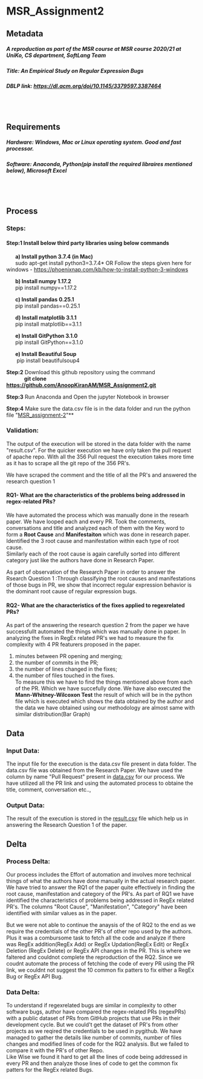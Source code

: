 # MSR_Assignment2

## Metadata   
##### A reproduction as part of the MSR course at MSR course 2020/21 at UniKo, CS department, SoftLang Team   
##### Title: An Empirical Study on Regular Expression Bugs   
##### DBLP link: https://dl.acm.org/doi/10.1145/3379597.3387464  

<br/>
<br/>

## Requirements   
##### Hardware: Windows, Mac or Linux operating system. Good and fast processor.
##### Software: Anaconda, Python(pip install the required libraires mentioned below), Microsoft Excel

<br/>
<br/>

## Process   
### Steps:   
#### **Step:1 Install below third party libraries using below commands**

  &nbsp;&nbsp;&nbsp;&nbsp;&nbsp;&nbsp;**a) Install python 3.7.4 (in Mac)**   
  &nbsp;&nbsp;&nbsp;&nbsp;&nbsp;&nbsp;sudo apt-get install python3=3.7.4* OR Follow the steps given here for windows - https://phoenixnap.com/kb/how-to-install-python-3-windows 

  &nbsp;&nbsp;&nbsp;&nbsp;&nbsp;&nbsp;**b) Install numpy 1.17.2**   
  &nbsp;&nbsp;&nbsp;&nbsp;&nbsp;&nbsp;pip install numpy==1.17.2   

  &nbsp;&nbsp;&nbsp;&nbsp;&nbsp;&nbsp;**c) Install pandas 0.25.1**   
  &nbsp;&nbsp;&nbsp;&nbsp;&nbsp;&nbsp;pip install pandas==0.25.1   

  &nbsp;&nbsp;&nbsp;&nbsp;&nbsp;&nbsp;**d) Install matplotlib 3.1.1**   
  &nbsp;&nbsp;&nbsp;&nbsp;&nbsp;&nbsp;pip install matplotlib==3.1.1    

  &nbsp;&nbsp;&nbsp;&nbsp;&nbsp;&nbsp;**e) Install GitPython 3.1.0**   
  &nbsp;&nbsp;&nbsp;&nbsp;&nbsp;&nbsp;pip install GitPython==3.1.0   
  
  &nbsp;&nbsp;&nbsp;&nbsp;&nbsp;&nbsp;**e) Install Beautiful Soup**   
  &nbsp;&nbsp;&nbsp;&nbsp;&nbsp;&nbsp; pip install beautifulsoup4
  

**Step:2** Download this github repository using the command  
&nbsp;&nbsp;&nbsp;&nbsp;&nbsp;&nbsp;&nbsp;&nbsp;&nbsp;&nbsp;&nbsp;&nbsp;**git clone https://github.com/AnoopKiranAM/MSR_Assignment2.git**     

**Step:3** Run Anaconda and Open the jupyter Notebook in browser    

**Step:4** Make sure the data.csv file is in the data folder and run the python file "[MSR_assignment-2](https://github.com/AnoopKiranAM/MSR_Assignment2/blob/main/process/MSR_assignment-2.ipynb)"**     

### Validation:

The output of the execution will be stored in the data folder with the name "result.csv". For the quicker execution we have only taken the pull request of apache repo. With all the 356 Pull request the execution takes more time as it has to scrape all the git repo of the 356 PR's.   

We have scraped the comment and the title of all the PR's and answered the research question 1

#### RQ1- What are the characteristics of the problems being addressed in regex-related PRs?   
We have automated the process which was manually done in the researh paper. We have looped each and every PR. Took the comments, conversations and title and analyzed each of them with the Key word to form a **Root Cause** and **Manifestaiton** which was done in research paper. Identified the 3 root cause and manifestation within each type of root cause.   
Similarly each of the root cause is again carefully sorted into different category just like the authors have done in Research Paper.   
   
As part of observation of the Research Paper in order to answer the Rsearch Question 1 :Through classifying the root causes and manifestations of those bugs in PR, we show that incorrect regular expression behavior is the dominant root cause of regular expression bugs.   

#### RQ2- What are the characteristics of the fixes applied to regexrelated PRs?   

As part of the answering the research question 2 from the paper we have successfullt automated the things which was manually done in paper. In analyzing the fixes in RegEx related PR's we had to measure the fix complexity with 4 PR featurers proposed in the paper.   
1) minutes between PR opening and merging;    
2) the number of commits in the PR;    
3) the number of lines changed in the fixes;    
4) the number of files touched in the fixes.    
To measure this we have to find the things mentioned above from each of the PR. Which we have succefully done. We have also executed the **Mann-Whitney-Wilcoxon Test** the result of which will be in the python file which is executed which shows the data obtained by the author and the data we have obtained using our methodology are almost same with similar distribution(Bar Graph)   


## Data   
### Input Data: 
The input file for the execution is the data.csv file present in data folder. The data.csv file was obtained from the Research Paper.  We have used the column by name "Pull Request" present in [data.csv](https://github.com/AnoopKiranAM/MSR_Assignment2/blob/main/data/data.csv) for our process. We have utilized all the PR link and using the automated process to obtaine the title, comment, conversation etc.., 

### Output Data: 
The result of the execution is stored in the [result.csv](https://github.com/AnoopKiranAM/MSR_Assignment2/blob/main/data/result.csv) file which help us in answering the Research Question 1 of the paper.    

## Delta   
### Process Delta:   
Our process includes the Effort of automation and involves more technical things of what the authors have done manually in the actual research paper. We have tried to answer the RQ1 of the paper quite effectively in finding the root cause, manifestation and category of the PR's. As part of RQ1 we have identified the characteristics of problems being addressed in RegEx related PR's. The columns "Root Cause", "Manifestation", "Category" have been identified with similar values as in the paper.  

But we were not able to continue the anaysis of the of RQ2 to the end as we require the credentials of the other PR's of other repo used by the authors. Plus it was a combursome task to fetch all the code and analyze if there was RegEx addition(RegEx Add) or RegEx Updation(RegEx Edit) or RegEx Deletion (RegEx Delete) or RegEx API changes in the PR. This is where we faltered and couldnot complete the reproduction of the RQ2. Since we coudnt automate the process of fetching the code of every PR using the PR link, we couldnt not suggest the 10 common fix patters to fix either a RegEx Bug or RegEx API Bug.   


### Data Delta:   

To understand if regexrelated bugs are similar in complexity to other software bugs, author have compared the regex-related PRs (regexPRs) with a public dataset of PRs from GitHub projects that use PRs in their development cycle. But we could't get the dataset of PR's from other projects as we reqired the credentials to be used in pygithub. We have managed to gather the details like number of commits, number of files changes and modified lines of code for the RQ2 analysis. But we failed to compare it with the PR's of other Repo.   
Like Wise we found it hard to get all the lines of code being addressed in every PR and then analyze those lines of code to get the common fix patters for the RegEx related Bugs.   





